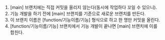 1. [main] 브랜치에는 직접 커밋을 올리지 않는다(동시에 작업하다 꼬일 수 있으니).
2. 기능 개발을 하기 전에 [main] 브랜치를 기준으로 새로운 브랜치를 만든다.
3. 이 브랜치 이름은 [function/기능이름/기능] 형식으로 하고 한 명만 커밋을 올린다.
4. [function/기능이름/기능] 브랜치에서 기능 개발이 끝나면 [main] 브랜치에 이를 합친다. 